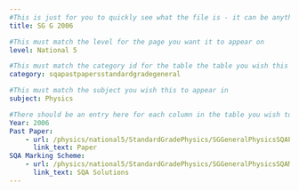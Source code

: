 ```yaml
---
#This is just for you to quickly see what the file is - it can be anything you want
title: SG G 2006

#This must match the level for the page you want it to appear on
level: National 5

#This must match the category id for the table the table you wish this to appear in
category: sqapastpapersstandardgradegeneral

#This must match the subject you wish this to appear in
subject: Physics

#There should be an entry here for each column in the table you wish to populate:
Year: 2006
Past Paper:
    - url: /physics/national5/StandardGradePhysics/SGGeneralPhysicsSQAPP/SGGeneralPhysicsSQApp2006.pdf
      link_text: Paper
SQA Marking Scheme:
    - url: /physics/national5/StandardGradePhysics/SGGeneralPhysicsSQAMsch/SGGeneralPhysicsSQAmsch2006.pdf
      link_text: SQA Solutions
---
```


